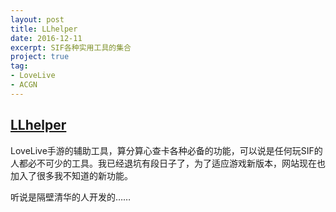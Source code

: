 ```yaml
---
layout: post
title: LLhelper
date: 2016-12-11
excerpt: SIF各种实用工具的集合
project: true
tag: 
- LoveLive
- ACGN
---
```


## [LLhelper](http://llhelper.duapp.com/)

LoveLive手游的辅助工具，算分算心查卡各种必备的功能，可以说是任何玩SIF的人都必不可少的工具。我已经退坑有段日子了，为了适应游戏新版本，网站现在也加入了很多我不知道的新功能。

听说是隔壁清华的人开发的……